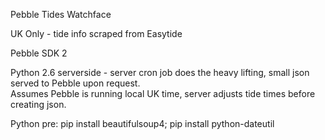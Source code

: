 Pebble Tides Watchface

UK Only - tide info scraped from Easytide

Pebble SDK 2

Python 2.6 serverside - server cron job does the heavy lifting, small json served to Pebble upon request.  
Assumes Pebble is running local UK time, server adjusts tide times before creating json.  

Python pre:
pip install beautifulsoup4;
pip install python-dateutil



